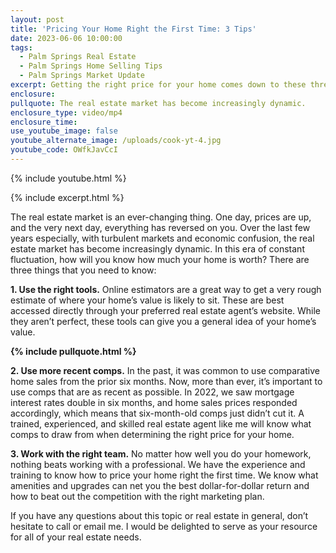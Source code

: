 ```yaml
---
layout: post
title: 'Pricing Your Home Right the First Time: 3 Tips'
date: 2023-06-06 10:00:00
tags:
  - Palm Springs Real Estate
  - Palm Springs Home Selling Tips
  - Palm Springs Market Update
excerpt: Getting the right price for your home comes down to these three tips.
enclosure:
pullquote: The real estate market has become increasingly dynamic.
enclosure_type: video/mp4
enclosure_time:
use_youtube_image: false
youtube_alternate_image: /uploads/cook-yt-4.jpg
youtube_code: OWfkJavCcI
---
```

{% include youtube.html %}

{% include excerpt.html %}

The real estate market is an ever-changing thing. One day, prices are up, and the very next day, everything has reversed on you. Over the last few years especially, with turbulent markets and economic confusion, the real estate market has become increasingly dynamic. In this era of constant fluctuation, how will you know how much your home is worth? There are three things that you need to know:

**1\. Use the right tools.** Online estimators are a great way to get a very rough estimate of where your home’s value is likely to sit. These are best accessed directly through your preferred real estate agent’s website. While they aren’t perfect, these tools can give you a general idea of your home’s value.

**{% include pullquote.html %}**

**2\. Use more recent comps.** In the past, it was common to use comparative home sales from the prior six months. Now, more than ever, it’s important to use comps that are as recent as possible. In 2022, we saw mortgage interest rates double in six months, and home sales prices responded accordingly, which means that six-month-old comps just didn’t cut it. A trained, experienced, and skilled real estate agent like me will know what comps to draw from when determining the right price for your home.

**3\. Work with the right team.** No matter how well you do your homework, nothing beats working with a professional. We have the experience and training to know how to price your home right the first time. We know what amenities and upgrades can net you the best dollar-for-dollar return and how to beat out the competition with the right marketing plan.

If you have any questions about this topic or real estate in general, don’t hesitate to call or email me. I would be delighted to serve as your resource for all of your real estate needs.